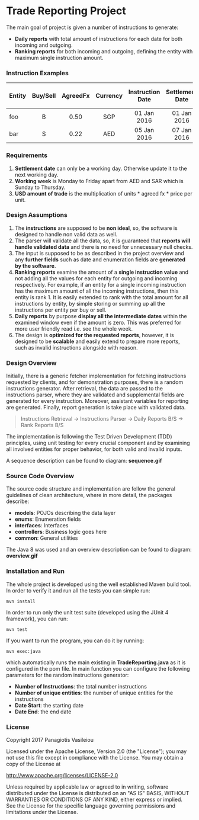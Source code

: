 Trade Reporting Project
===================

The main goal of project is given a number of instructions to generate:

- **Daily reports** with total amount of instructions for each date for both incoming and outgoing.
- **Ranking reports** for both incoming and outgoing, defining the entity with maximum single instruction amount.

### Instruction Examples

| Entity     | Buy/Sell | AgreedFx   | Currency | Instruction Date | Settlement Date | Units | Price per Unit
| :------- | :---: | :---: | :---: | :---: | :---: | :---: | :---:
| foo | B |  0.50    | SGP | 01 Jan 2016 | 01 Jan 2016 | 200 | 100.25
| bar | S |  0.22    | AED | 05 Jan 2016 | 07 Jan 2016 | 450 | 150.5

### Requirements

1. **Settlement date** can only be a working day. Otherwise update it to the next working day.
2. **Working week** is Monday to Friday apart from AED and SAR which is Sunday to Thursday.
3. **USD amount of trade** is the multiplication of units * agreed fx * price per unit.

### Design Assumptions

1. The **instructions** are supposed to be **non ideal**, so, the software is designed to handle non valid data as well.
2. The parser will validate all the data, so, it is guaranteed  that **reports will handle validated data** and there is no need for unnecessary null checks.
3. The input is supposed to be as described in the project overview and any **further fields** such as date and enumeration fields are **generated by the software**.
4. **Ranking reports** examine the amount of a **single instruction value** and not adding all the values for each entity for outgoing and incoming respectively. For example, if an entity for a single incoming instruction has the maximum amount of all the incoming instructions, then this entity is rank 1. It is easily extended to rank with the total amount for all instructions by entity, by simple storing or summing up all the instructions per entity per buy or sell.
5. **Daily reports** by purpose **display all the intermediate dates** within the examined window even if the amount is zero. This was preferred for more user friendly read i.e. see the whole week.
6. The design is **optimized for the requested reports**, however, it is designed to be **scalable** and easily extend to prepare more reports, such as invalid instructions alongside with reason.

### Design Overview

Initially, there is a generic fetcher implementation for fetching instructions requested by clients, and for demonstration purposes, there is a random instructions generator. After retrieval, the data are passed to the instructions parser, where they are validated and supplemental fields are generated for every instruction. Moreover, assistant variables for reporting are generated. Finally, report generation is take place with validated data. 

> Instructions Retrieval -> Instructions Parser -> Daily Reports B/S -> Rank Reports B/S

The implementation is following the Test Driven Development (TDD) principles, using unit testing for every crucial component and by examining all involved entities for proper behavior, for both valid and invalid inputs.

A sequence description can be found to diagram: **sequence.gif**

### Source Code Overview

The source code structure and implementation are follow the general guidelines of clean architecture, where in more detail, the packages describe:

- **models**: POJOs describing the data layer
- **enums**: Enumeration fields
- **interfaces**: Interfaces
- **controllers**: Business logic goes here
- **common**: General utilities

The Java 8 was used and an overview description can be found to diagram: **overview.gif**

### Installation and Run

The whole project is developed using the well established Maven build tool. In order to verify it and run all the tests you can simple run:

```
mvn install
```

In order to run only the unit test suite (developed using the JUnit 4 framework), you can run:

```
mvn test
```

If you want to run the program, you can do it by running:

```
mvn exec:java
```

which automatically runs the main existing in **TradeReporting.java** as it is configured in the pom file. In main function you can configure the following parameters for the random instructions generator:

- **Number of Instructions**: the total number instructions
- **Number of unique entities**: the number of unique entities for the instructions
- **Date Start**: the starting date
- **Date End**: the end date

### License

Copyright 2017 Panagiotis Vasileiou

Licensed under the Apache License, Version 2.0 (the "License"); you may not use this file except in compliance with the License. You may obtain a copy of the License at

http://www.apache.org/licenses/LICENSE-2.0

Unless required by applicable law or agreed to in writing, software distributed under the License is distributed on an "AS IS" BASIS, WITHOUT WARRANTIES OR CONDITIONS OF ANY KIND, either express or implied. See the License for the specific language governing permissions and limitations under the License.
